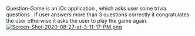 Question-Game is an iOs application , which asks user some trivia questions . 
If user answers more than 3 questions correctly it congratulates the user otherwise it asks the user to play the game again.
[![Screen-Shot-2020-08-27-at-3-11-17-PM.png](https://i.postimg.cc/MGGKXMj1/Screen-Shot-2020-08-27-at-3-11-17-PM.png)](https://postimg.cc/v4pdNmhm)

